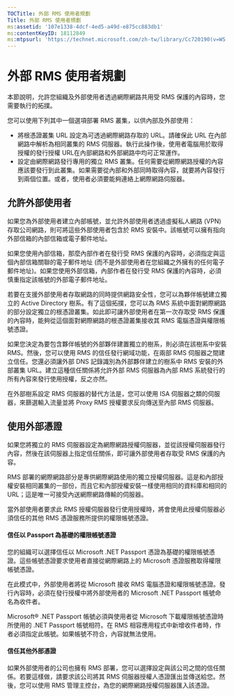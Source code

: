 ```yaml
---
TOCTitle: 外部 RMS 使用者規劃
Title: 外部 RMS 使用者規劃
ms:assetid: '107e1338-4dcf-4ed5-a49d-e875cc883db1'
ms:contentKeyID: 18112849
ms:mtpsurl: 'https://technet.microsoft.com/zh-tw/library/Cc720190(v=WS.10)'
---
```


外部 RMS 使用者規劃
===================

本節說明，允許您組織及外部使用者透過網際網路共用受 RMS 保護的內容時，您需要執行的拓撲。

您可以使用下列其中一個選項部署 RMS 叢集，以供內部及外部使用：

-   將根憑證叢集 URL 設定為可透過網際網路存取的 URL。請確保此 URL 在內部網路中解析為相同叢集的 RMS 伺服器。執行此操作後，使用者電腦用於取得授權的發行授權 URL在內部網路和外部網路中均可正常運作。
-   設定由網際網路發行專用的獨立 RMS 叢集。任何需要從網際網路授權的內容應該要發行到此叢集。如果需要從內部和外部同時取得內容，就要將內容發行到兩個位置。或者，使用者必須要能夠連絡上網際網路伺服器。

允許外部使用者
--------------

如果您為外部使用者建立內部帳號，並允許外部使用者透過虛擬私人網路 (VPN) 存取公司網路，則可將這些外部使用者包含於 RMS 安裝中。該帳號可以擁有指向外部信箱的內部信箱或電子郵件地址。

如果您使用內部信箱，那麼內部作者在發行受 RMS 保護的內容時，必須指定與這個內部信箱關聯的電子郵件地址 (而不是外部使用者在您組織之外擁有的任何電子郵件地址)。如果您使用外部信箱，內部作者在發行受 RMS 保護的內容時，必須慎重指定該帳號的外部電子郵件地址。

若要在支援外部使用者存取網路的同時提供網路安全性，您可以為夥伴帳號建立獨立的 Active Directory 樹系。有了這個拓撲，您可以為 RMS 系統中面對網際網路的部分設定獨立的根憑證叢集。如此即可讓外部使用者在第一次存取受 RMS 保護的內容時，能夠從這個面對網際網路的根憑證叢集接收其 RMS 電腦憑證與權限帳號憑證。

如果您決定為要包含夥伴帳號的外部夥伴建置獨立的樹系，則必須在該樹系中安裝 RMS。然後，您可以使用 RMS 的信任發行網域功能，在兩部 RMS 伺服器之間建立信任。您還必須讓外部 DNS 記錄識別為外部夥伴建立的樹系中 RMS 安裝的外部叢集 URL。建立這種信任關係將允許外部 RMS 伺服器為內部 RMS 系統發行的所有內容來發行使用授權，反之亦然。

在外部樹系設定 RMS 伺服器的替代方法是，您可以使用 ISA 伺服器之類的伺服器，來篩選輸入流量並將 Proxy RMS 授權要求反向傳送至內部 RMS 伺服器。

使用外部憑證
------------

如果您將獨立的 RMS 伺服器設定為網際網路授權伺服器，並從該授權伺服器發行內容，然後在該伺服器上指定信任關係，即可讓外部使用者存取受 RMS 保護的內容。

RMS 部署的網際網路部分是專供網際網路使用的獨立授權伺服器。這是和內部授權安裝相同叢集的一部份，而且它和內部授權安裝一樣使用相同的資料庫和相同的 URL；這是唯一可接受內送網際網路傳輸的伺服器。

當外部使用者要求此 RMS 授權伺服器發行使用授權時，將會使用此授權伺服器必須信任的其他 RMS 憑證服務所提供的權限帳號憑證。

#### 信任以 Passport 為基礎的權限帳號憑證

您的組織可以選擇信任以 Microsoft .NET Passport 憑證為基礎的權限帳號憑證。這些帳號憑證要求使用者直接從網際網路上的 Microsoft 憑證服務取得權限帳號憑證。

在此模式中，外部使用者將從 Microsoft 接收 RMS 電腦憑證和權限帳號憑證。發行內容時，必須在發行授權中將外部使用者的 Microsoft .NET Passport 帳號命名為收件者。

Microsoft® .NET Passport 帳號必須與使用者從 Microsoft 下載權限帳號憑證時所使用的 .NET Passport 帳號相符。在 RMS 相容應用程式中新增收件者時，作者必須指定此帳號。如果帳號不符合，內容就無法使用。

#### 信任其他外部憑證

如果外部使用者的公司也擁有 RMS 部署，您可以選擇設定與該公司之間的信任關係。若要這樣做，請要求該公司將其 RMS 伺服器授權人憑證匯出並傳送給您。然後，您可以使用 RMS 管理主控台，為您的網際網路授權伺服器匯入該憑證。
